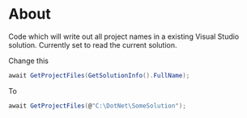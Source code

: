 ﻿# About

Code which will write out all project names in a existing Visual Studio solution. Currently set to read the current solution.

Change this

```csharp
await GetProjectFiles(GetSolutionInfo().FullName);
```

To

```csharp
await GetProjectFiles(@"C:\DotNet\SomeSolution");
```

